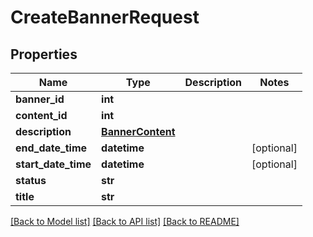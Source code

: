 # CreateBannerRequest

## Properties
Name | Type | Description | Notes
------------ | ------------- | ------------- | -------------
**banner_id** | **int** |  | 
**content_id** | **int** |  | 
**description** | [**BannerContent**](BannerContent.md) |  | 
**end_date_time** | **datetime** |  | [optional] 
**start_date_time** | **datetime** |  | [optional] 
**status** | **str** |  | 
**title** | **str** |  | 

[[Back to Model list]](../README.md#documentation-for-models) [[Back to API list]](../README.md#documentation-for-api-endpoints) [[Back to README]](../README.md)

